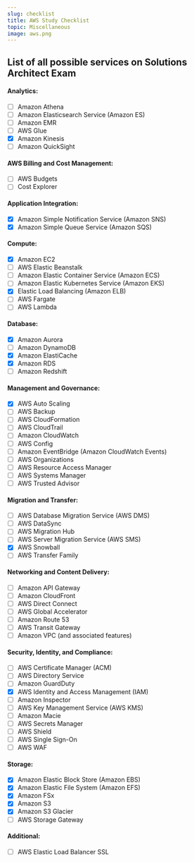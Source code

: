 ```yaml
---
slug: checklist
title: AWS Study Checklist
topic: Miscellaneous
image: aws.png
---
```

## List of all possible services on Solutions Architect Exam
#### Analytics:
- [ ] Amazon Athena
- [ ] Amazon Elasticsearch Service (Amazon ES)
- [ ] Amazon EMR
- [ ] AWS Glue
- [X] Amazon Kinesis
- [ ] Amazon QuickSight
#### AWS Billing and Cost Management:
- [ ] AWS Budgets
- [ ] Cost Explorer
#### Application Integration:
- [X] Amazon Simple Notification Service (Amazon SNS)
- [X] Amazon Simple Queue Service (Amazon SQS)
#### Compute:
- [X] Amazon EC2
- [ ] AWS Elastic Beanstalk
- [ ] Amazon Elastic Container Service (Amazon ECS)
- [ ] Amazon Elastic Kubernetes Service (Amazon EKS)
- [X] Elastic Load Balancing (Amazon ELB)
- [ ] AWS Fargate
- [ ] AWS Lambda
#### Database:
- [X] Amazon Aurora
- [ ] Amazon DynamoDB
- [X] Amazon ElastiCache
- [X] Amazon RDS
- [ ] Amazon Redshift
#### Management and Governance:
- [X] AWS Auto Scaling
- [ ] AWS Backup
- [ ] AWS CloudFormation
- [ ] AWS CloudTrail
- [ ] Amazon CloudWatch
- [ ] AWS Config
- [ ] Amazon EventBridge (Amazon CloudWatch Events)
- [ ] AWS Organizations
- [ ] AWS Resource Access Manager
- [ ] AWS Systems Manager
- [ ] AWS Trusted Advisor
#### Migration and Transfer:
- [ ] AWS Database Migration Service (AWS DMS)
- [ ] AWS DataSync
- [ ] AWS Migration Hub
- [ ] AWS Server Migration Service (AWS SMS)
- [X] AWS Snowball
- [ ] AWS Transfer Family
#### Networking and Content Delivery:
- [ ] Amazon API Gateway
- [ ] Amazon CloudFront
- [ ] AWS Direct Connect
- [ ] AWS Global Accelerator
- [ ] Amazon Route 53
- [ ] AWS Transit Gateway
- [ ] Amazon VPC (and associated features)
#### Security, Identity, and Compliance:
- [ ] AWS Certificate Manager (ACM)
- [ ] AWS Directory Service
- [ ] Amazon GuardDuty
- [X] AWS Identity and Access Management (IAM)
- [ ] Amazon Inspector
- [ ] AWS Key Management Service (AWS KMS)
- [ ] Amazon Macie
- [ ] AWS Secrets Manager
- [ ] AWS Shield
- [ ] AWS Single Sign-On
- [ ] AWS WAF
#### Storage:
- [X] Amazon Elastic Block Store (Amazon EBS)
- [X] Amazon Elastic File System (Amazon EFS)
- [X] Amazon FSx
- [X] Amazon S3
- [X] Amazon S3 Glacier
- [ ] AWS Storage Gateway
#### Additional:
- [ ] AWS Elastic Load Balancer SSL

<!-- ## List of content covered in AWS Developer Associate Exam
#### Analytics:
- [ ] Amazon Elasticsearch Service (Amazon ES)
- [ ] Amazon Kinesis
#### Application Integration:
- [ ] Amazon EventBridge (Amazon CloudWatch Events)
- [ ] Amazon Simple Notification Service (Amazon SNS)
- [ ] Amazon Simple Queue Service (Amazon SQS)
- [ ] AWS Step Functions
#### Compute:
- [X] Amazon EC2
- [ ] AWS Elastic Beanstalk
- [ ] AWS Lambda
#### Containers:
- [ ] Amazon Elastic Container Registry (Amazon ECR)
- [ ] Amazon Elastic Container Service (Amazon ECS)
- [ ] Amazon Elastic Kubernetes Services (Amazon EKS)
#### Database:
- [ ] Amazon DynamoDB
- [ ] Amazon ElastiCache
- [ ] Amazon RDS
#### Developer Tools:
- [ ] AWS CodeArtifact
- [ ] AWS CodeBuild
- [ ] AWS CodeCommit
- [ ] AWS CodeDeploy
- [ ] Amazon CodeGuru
- [ ] AWS CodePipeline
- [ ] AWS CodeStar
- [ ] AWS Fault Injection Simulator
- [ ] AWS X-Ray
#### Management and Governance:
- [ ] AWS CloudFormation
- [ ] Amazon CloudWatch
#### Networking and Content Delivery:
- [ ] Amazon API Gateway
- [ ] Amazon CloudFront
- [ ] Elastic Load Balancing
#### Security, Identity, and Compliance:
- [ ] Amazon Cognito
- [ ] AWS Identity and Access Management (IAM)
- [ ] AWS Key Management Service (AWS KMS)
#### Storage:
- [ ] Amazon S3 -->
